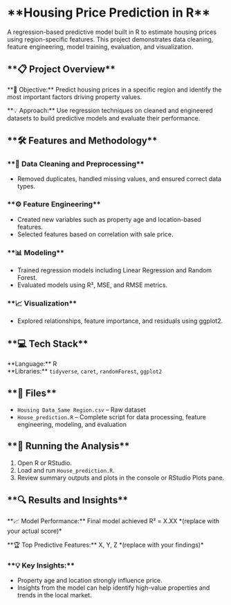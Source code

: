 # \*\*Housing Price Prediction in R\*\*

A regression-based predictive model built in R to estimate housing prices using region-specific features. This project demonstrates data cleaning, feature engineering, model training, evaluation, and visualization.

## \*\*📋 Project Overview\*\*

\*\*🎯 Objective:\*\* Predict housing prices in a specific region and identify the most important factors driving property values.

\*\*💡 Approach:\*\* Use regression techniques on cleaned and engineered datasets to build predictive models and evaluate their performance.

## \*\*🛠 Features and Methodology\*\*

### \*\*🧹 Data Cleaning and Preprocessing\*\*
- Removed duplicates, handled missing values, and ensured correct data types.

### \*\*⚙️ Feature Engineering\*\*
- Created new variables such as property age and location-based features.
- Selected features based on correlation with sale price.

### \*\*📊 Modeling\*\*
- Trained regression models including Linear Regression and Random Forest.
- Evaluated models using R², MSE, and RMSE metrics.

### \*\*📈 Visualization\*\*
- Explored relationships, feature importance, and residuals using ggplot2.

## \*\*💻 Tech Stack\*\*

\*\*Language:\*\* R  
\*\*Libraries:\*\* `tidyverse`, `caret`, `randomForest`, `ggplot2`

## \*\*📂 Files\*\*

- `Housing Data_Same Region.csv` – Raw dataset
- `House_prediction.R` – Complete script for data processing, feature engineering, modeling, and evaluation

## \*\*🚀 Running the Analysis\*\*

1. Open R or RStudio.
2. Load and run `House_prediction.R`.
3. Review summary outputs and plots in the console or RStudio Plots pane.

## \*\*🔍 Results and Insights\*\*

\*\*📈 Model Performance:\*\* Final model achieved R² = X.XX \*(replace with your actual score)\*

\*\*🏆 Top Predictive Features:\*\* X, Y, Z \*(replace with your findings)\*

### \*\*💡 Key Insights:\*\*
- Property age and location strongly influence price.
- Insights from the model can help identify high-value properties and trends in the local market.
